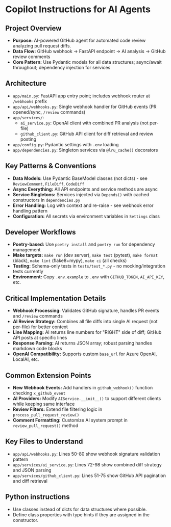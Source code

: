 # Copilot Instructions for AI Agents

## Project Overview
- **Purpose:** AI-powered GitHub agent for automated code review analyzing pull request diffs.
- **Data Flow:** GitHub webhook → FastAPI endpoint → AI analysis → GitHub review comments
- **Core Pattern:** Use Pydantic models for all data structures; async/await throughout; dependency injection for services

## Architecture
- `app/main.py`: FastAPI app entry point; includes webhook router at `/webhooks` prefix
- `app/api/webhooks.py`: Single webhook handler for GitHub events (PR opened/sync, `/review` commands)
- `app/services/`:
  - `ai_service.py`: OpenAI client with combined PR analysis (not per-file)
  - `github_client.py`: GitHub API client for diff retrieval and review posting
- `app/config.py`: Pydantic settings with `.env` loading
- `app/dependencies.py`: Singleton services via `@lru_cache()` decorators

## Key Patterns & Conventions
- **Data Models:** Use Pydantic BaseModel classes (not dicts) - see `ReviewComment`, `FileDiff`, `CodeDiff`
- **Async Everything:** All API endpoints and service methods are async
- **Service Singletons:** Services injected via `Depends()` with cached constructors in `dependencies.py`
- **Error Handling:** Log with context and re-raise - see webhook error handling pattern
- **Configuration:** All secrets via environment variables in `Settings` class

## Developer Workflows
- **Poetry-based:** Use `poetry install` and `poetry run` for dependency management
- **Make targets:** `make run` (dev server), `make test` (pytest), `make format` (black), `make lint` (flake8+mypy), `make ci` (all checks)
- **Testing:** Schema-only tests in `tests/test_*.py` - no mocking/integration tests currently
- **Environment:** Copy `.env.example` to `.env` with `GITHUB_TOKEN`, `AI_API_KEY`, etc.

## Critical Implementation Details
- **Webhook Processing:** Validates GitHub signature, handles PR events and `/review` commands
- **AI Review Strategy:** Combines all file diffs into single AI request (not per-file) for better context
- **Line Mapping:** AI returns line numbers for "RIGHT" side of diff; GitHub API posts at specific lines
- **Response Parsing:** AI returns JSON array; robust parsing handles markdown code blocks
- **OpenAI Compatibility:** Supports custom `base_url` for Azure OpenAI, LocalAI, etc.

## Common Extension Points
- **New Webhook Events:** Add handlers in `github_webhook()` function checking `x_github_event`
- **AI Providers:** Modify `AIService.__init__()` to support different clients while keeping same interface
- **Review Filters:** Extend file filtering logic in `process_pull_request_review()`
- **Comment Formatting:** Customize AI system prompt in `review_pull_request()` method

## Key Files to Understand
- `app/api/webhooks.py`: Lines 50-80 show webhook signature validation pattern
- `app/services/ai_service.py`: Lines 72-98 show combined diff strategy and JSON parsing
- `app/services/github_client.py`: Lines 51-75 show GitHub API pagination and diff retrieval

## Python instructions
- Use classes instead of dicts for data structures where possible.
- Define class properties with type hints if they are assigned in the constructor.